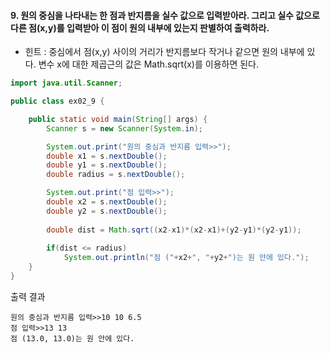 #### 9. 원의 중심을 나타내는 한 점과 반지름을 실수 값으로 입력받아라. 그리고 실수 값으로 다른 점(x,y)를 입력받아 이 점이 원의 내부에 있는지 판별하여 출력하라.
- 힌트 : 중심에서 점(x,y) 사이의 거리가 반지름보다 작거나 같으면 원의 내부에 있다. 변수 x에 대한 제곱근의 값은 Math.sqrt(x)를 이용하면 된다.

```java
import java.util.Scanner;

public class ex02_9 {

	public static void main(String[] args) {
		Scanner s = new Scanner(System.in);

		System.out.print("원의 중심과 반지름 입력>>");
		double x1 = s.nextDouble();
		double y1 = s.nextDouble();
		double radius = s.nextDouble();

		System.out.print("점 입력>>");
		double x2 = s.nextDouble();
		double y2 = s.nextDouble();
		
		double dist = Math.sqrt((x2-x1)*(x2-x1)+(y2-y1)*(y2-y1));
		
		if(dist <= radius)
			System.out.println("점 ("+x2+", "+y2+")는 원 안에 있다.");
	}
}

```
출력 결과
```
원의 중심과 반지름 입력>>10 10 6.5
점 입력>>13 13
점 (13.0, 13.0)는 원 안에 있다.
```
